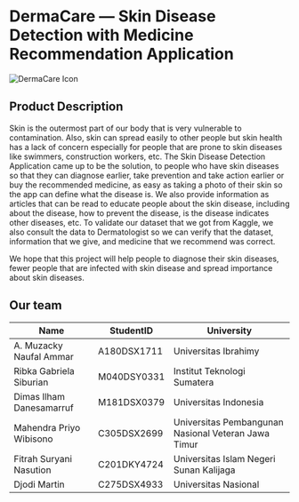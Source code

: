 # DermaCare — Skin Disease Detection with Medicine Recommendation Application

![DermaCare Icon](https://github.com/C23-PC716/.github/assets/88326267/40a4f825-2e6e-41b8-8c00-d7eef9e1c719)

## Product Description

Skin is the outermost part of our body that is very vulnerable to contamination. Also, skin can spread easily to other people but skin health has a lack of concern especially for people that are prone to skin diseases like swimmers, construction workers, etc. The Skin Disease Detection Application came up to be the solution, to people who have skin diseases so that they can diagnose earlier, take prevention and take action earlier or buy the recommended medicine, as easy as taking a photo of their skin so the app can define what the disease is. We also provide information as articles that can be read to educate people about the skin disease, including about the disease, how to prevent the disease, is the disease indicates other diseases, etc. To validate our dataset that we got from Kaggle, we also consult the data to Dermatologist so we can verify that the dataset, information that we give, and medicine that we recommend was correct.

We hope that this project will help people to diagnose their skin diseases, fewer people that are infected with skin disease and spread importance about skin diseases.

## Our team
|Name  | StudentID  | University |
|--|--|--|
| A. Muzacky Naufal Ammar | A180DSX1711 | Universitas Ibrahimy |
| Ribka Gabriela Siburian | M040DSY0331 | Institut Teknologi Sumatera |
| Dimas Ilham Danesamarruf | M181DSX0379 | Universitas Indonesia |
| Mahendra Priyo Wibisono | C305DSX2699 | Universitas Pembangunan Nasional Veteran Jawa Timur |
| Fitrah Suryani Nasution | C201DKY4724 | Universitas Islam Negeri Sunan Kalijaga |
| Djodi Martin | C275DSX4933 | Universitas Nasional |
